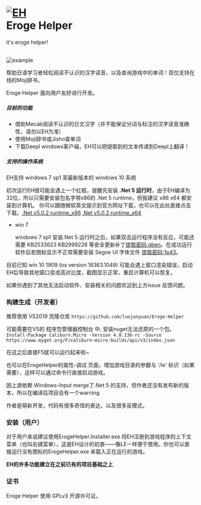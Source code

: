 <h1 align="Left">
  <a href="https://github.com/luojunyuan/Eroge-Helper"><img src="https://cdn.jsdelivr.net/gh/luojunyuan/Eroge-Helper/ErogeHelper/Assets/app_icon_big.png" alt="EH" /></a>
  <br>
  Eroge Helper
</h1>
<p align="Left">
  it's eroge helper!
  <br>
  <br>
</p>

![example](https://i.loli.net/2021/02/06/5oZNrmnFstWyX3z.png)

帮助日语学习者轻松阅读不认识的汉字读音，以及查询游戏中的单词！现仅支持在线的Moji辞书。

Eroge Helper 面向用户友好进行开发。

##### 目前的功能

- 借助Mecab阅读不认识的日文汉字（并不能保证分词与标注的汉字读音准确性，请勿以EH为准）
- 使用Moji辞书或Jisho查单词
- 下载Deepl windows客户端，EH可以把提取到的文本传递到Deepl上翻译！

##### 支持的操作系统

EH支持 windows 7 sp1 至最新版本的 windows 10 系统

初次运行EH很可能会遇上一个红框，提醒先安装 **.Net 5 运行时**，由于EH编译为32位，所以只需要安装包名字带x86的 .Net 5 runtime，但我建议 x86 x64 都安装到计算机。 你可以跟随微软英文提示到官方网址下载，也可以在此处直接点击下载。[.Net v5.0.2 runtime_x86](https://download.visualstudio.microsoft.com/download/pr/adeb8933-7480-4015-abf6-ca31137ad7cd/1123096ebfa5ee3f36d77500b622e4d8/windowsdesktop-runtime-5.0.2-win-x86.exe) [.Net v5.0.2 runtime_x64](https://download.visualstudio.microsoft.com/download/pr/deffc9d5-ef77-4697-ac6e-33a58ccdc409/8386e478b5823a765dc1361155360877/windowsdesktop-runtime-5.0.2-win-x64.exe)

- win 7

  windows 7 sp1 安装.Net 5 运行时之后，如果双击运行程序没有反应，可能还需要 KB2533623 KB2999226 等安全更新补丁[提取密码:gben](https://wws.lanzous.com/ihMiulenk6j)。在成功运行软件后若图标显示不正常需要安装 Segoe UI 字体文件 [提取密码:1p43](https://wws.lanzous.com/isjBWlenkqj)。 

目前已知 win 10 1909 (os version 18363.1049) 可能会遇上窗口渲染错误，启动EH后导致其他窗口变成高对比度，截图显示正常，重启计算机可以恢复。

如果你遇到了其他无法启动软件、安装相关的问题欢迎到上方issue 反馈问题。

### 构建生成（开发者）

推荐使用 VS2019 克隆仓库 `https://github.com/luojunyuan/Eroge-Helper` 

可能需要在VS的 程序包管理器控制台 中, 安装nuget无法还原的一个包。 `Install-Package Caliburn.Micro -Version 4.0.136-rc -Source https://www.myget.org/F/caliburn-micro-builds/api/v3/index.json `

在这之后直接F5就可以运行起来啦~

也可以在ErogeHelper的属性-调试 页面，增加游戏目录的参数与 '/le' 标识（如果需要），这样可以通过命令行直接启动游戏。

因上游依赖 Windows-Input merge了.Net 5 的支持，但作者还没有发布新的版本，所以在编译后项目会有一个warning

作者是萌新开发，代码有很多奇怪的表达，以及很多反模式。

### 安装（用户）

对于用户来说建议使用ErogeHelper.Installer.exe 将EH注册到游戏程序的上下文菜单（也叫右键菜单），这是EH设计的初衷——像LE一样便于使用。你也可以直接运行没有图标的ErogeHelper.exe 来载入正在运行的游戏。

**EH的许多功能建立在之前已有的项目基础之上**

### 证书

Eroge Helper 使用 GPLv3 开源许可证。
